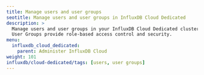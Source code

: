 ```yaml
---
title: Manage users and user groups
seotitle: Manage users and user groups in InfluxDB Cloud Dedicated
description: >
  Manage users and user groups in your InfluxDB Cloud Dedicated cluster.
  User Groups provide role-based access control and security.
menu:
  influxdb_cloud_dedicated:
    parent: Administer InfluxDB Cloud
weight: 101
influxdb/cloud-dedicated/tags: [users, user groups]
---
```


